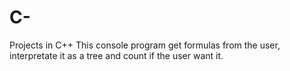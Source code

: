 # C-
Projects in C++
This console program get formulas from the user, interpretate it as a tree and count if the user want it.
